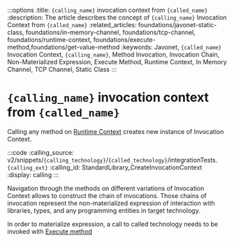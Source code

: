 :::options
:title: `{calling_name}` invocation context from `{called_name}`
:description: The article describes the concept of `{calling_name}` Invocation Context from `{called_name}`
:related_articles: foundations/javonet-static-class, foundations/in-memory-channel, foundations/tcp-channel, foundations/runtime-context, foundations/execute-method,foundations/get-value-method
:keywords: Javonet, `{called_name}` Invocation Context, `{calling_name}`, Method Invocation, Invocation Chain, Non-Materialized Expression, Execute Method, Runtime Context, In Memory Channel, TCP Channel, Static Class
:::

# `{calling_name}` invocation context from `{called_name}`

Calling any method on [Runtime Context](https://www.javonet.com/guides/v2/`{calling_technology}`/`{called_technology}`/foundations/runtime-context.md) creates new instance of Invocation Context.  

:::code
:calling_source: v2/snippets/`{calling_technology}`/`{called_technology}`/integrationTests.`{calling_ext}`
:calling_id: StandardLibrary_CreateInvocationContext
:display: calling
:::
  
Navigation through the methods on different variations of Invocation Context allows to construct the chain of invocations. Those chains of invocation represent the non-materialized expression of interaction with libraries, types, and any programming entities in target technology.  
  
In order to materialize expression, a call to called technology needs to be invoked with [Execute method](https://www.javonet.com/guides/v2/`{calling_technology}`/`{called_technology}`/foundations/execute-method.md)